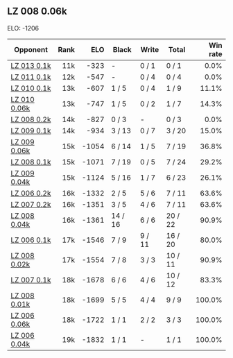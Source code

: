 ## LZ 008 0.06k ##

ELO: -1206

Opponent | Rank | ELO | Black | Write | Total | Win rate
---------|-----:|----:|-------|-------|-------|-------:
[LZ 013 0.1k](LZ%20013%200.1k.md) | 11k | -323 | - | 0 / 1 | 0 / 1 | 0.0%
[LZ 011 0.1k](LZ%20011%200.1k.md) | 12k | -547 | - | 0 / 4 | 0 / 4 | 0.0%
[LZ 010 0.1k](LZ%20010%200.1k.md) | 13k | -607 | 1 / 5 | 0 / 4 | 1 / 9 | 11.1%
[LZ 010 0.06k](LZ%20010%200.06k.md) | 13k | -747 | 1 / 5 | 0 / 2 | 1 / 7 | 14.3%
[LZ 008 0.2k](LZ%20008%200.2k.md) | 14k | -827 | 0 / 3 | - | 0 / 3 | 0.0%
[LZ 009 0.1k](LZ%20009%200.1k.md) | 14k | -934 | 3 / 13 | 0 / 7 | 3 / 20 | 15.0%
[LZ 009 0.06k](LZ%20009%200.06k.md) | 15k | -1054 | 6 / 14 | 1 / 5 | 7 / 19 | 36.8%
[LZ 008 0.1k](LZ%20008%200.1k.md) | 15k | -1071 | 7 / 19 | 0 / 5 | 7 / 24 | 29.2%
[LZ 009 0.04k](LZ%20009%200.04k.md) | 15k | -1124 | 5 / 16 | 1 / 7 | 6 / 23 | 26.1%
[LZ 006 0.2k](LZ%20006%200.2k.md) | 16k | -1332 | 2 / 5 | 5 / 6 | 7 / 11 | 63.6%
[LZ 007 0.2k](LZ%20007%200.2k.md) | 16k | -1351 | 3 / 5 | 4 / 6 | 7 / 11 | 63.6%
[LZ 008 0.04k](LZ%20008%200.04k.md) | 16k | -1361 | 14 / 16 | 6 / 6 | 20 / 22 | 90.9%
[LZ 006 0.1k](LZ%20006%200.1k.md) | 17k | -1546 | 7 / 9 | 9 / 11 | 16 / 20 | 80.0%
[LZ 008 0.02k](LZ%20008%200.02k.md) | 17k | -1554 | 7 / 8 | 3 / 3 | 10 / 11 | 90.9%
[LZ 007 0.1k](LZ%20007%200.1k.md) | 18k | -1678 | 6 / 6 | 4 / 6 | 10 / 12 | 83.3%
[LZ 008 0.01k](LZ%20008%200.01k.md) | 18k | -1699 | 5 / 5 | 4 / 4 | 9 / 9 | 100.0%
[LZ 006 0.06k](LZ%20006%200.06k.md) | 18k | -1722 | 1 / 1 | 2 / 2 | 3 / 3 | 100.0%
[LZ 006 0.04k](LZ%20006%200.04k.md) | 19k | -1832 | 1 / 1 | - | 1 / 1 | 100.0%

